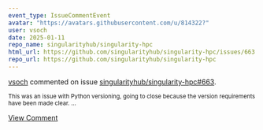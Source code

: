 ```yaml
---
event_type: IssueCommentEvent
avatar: "https://avatars.githubusercontent.com/u/814322?"
user: vsoch
date: 2025-01-11
repo_name: singularityhub/singularity-hpc
html_url: https://github.com/singularityhub/singularity-hpc/issues/663
repo_url: https://github.com/singularityhub/singularity-hpc
---
```


<a href='https://github.com/vsoch' target='_blank'>vsoch</a> commented on issue <a href='https://github.com/singularityhub/singularity-hpc/issues/663' target='_blank'>singularityhub/singularity-hpc#663</a>.

<small>This was an issue with Python versioning, going to close because the version requirements have been made clear. ...</small>

<a href='https://github.com/singularityhub/singularity-hpc/issues/663' target='_blank'>View Comment</a>